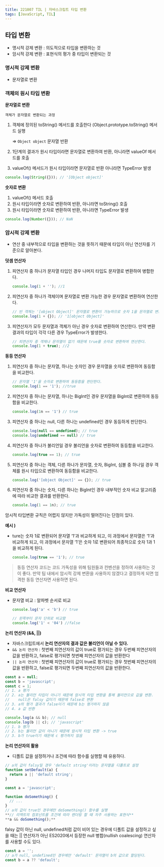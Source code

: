 ```yaml
---
title: 221007 TIL | 자바스크립트 타입 변환
tags: [JavaScript, TIL]
---
```


## 타입 변환

- 명시적 강제 변환 : 의도적으로 타입을 변환하는 것
- 암시적 강제 변환 : 표현식의 평가 중 타입이 변환되는 것

### 명시적 강제 변환

- 문자열로 변환

### 객체의 원시 타입 변환

**문자열로 변환**

`객체가 문자열로 변환되는 과정`

1. 객체에 정의된 toString() 메서드를 호출한다 (Object.prototype.toString() 메서드 실행
    
    ⇒ `Object object` 문자열 반환
    
2. 1단계의 결과가 원시 타입이라면 문자열로 변환하여 반환, 아니라면 valueOf 메서드를 호출
3. valueOf() 메서드가 원시 타입이라면 문자열로 반환 아니라면 TypeError 발생

```jsx
console.log(String({})); // '[Object object]'
```

**숫자로 변환**

1. valueOf() 메서드 호출
2. 원시 타입이라면 숫자로 변환하여 반환, 아니라면 toString() 호출
3. 원시 타입이라면 숫자로 변환하여 반환, 아니라면 TypeError 발생

```jsx
console.log(Number({})); // NaN
```

### 암시적 강제 변환

- 연산 중 내부적으로 타입을 변환하는 것을 뜻하기 때문에 타입이 아닌 연산자를 기준으로 알아본다.

**덧셈 연산자**

1. 피연산자 중 하나가 문자열 타입인 경우 나머지 타입도 문자열로 변환하여 병합한다.
    
    ```jsx
    console.log(1 + ''); //1
    ```
    
2. 피연산자 중 하나가 객체이며 문자열로 변환 가능한 경우 문자열로 변환하여 연산한다.
    
    ```jsx
    // 빈 객체는 '[object Object]' 문자열로 변환이 가능하므로 숫자 1을 문자열로 변환하여 두 문자열을 병합한다.
    console.log(1 + {}); // '1[object Object]'
    ```
    
3. 피연산자가 모두 문자열과 객체가 아닌 경우 숫자로 변환하여 연산한다. 만약 변환 결과의 타입이 각각 다른 경우 TypeError가 발생한다.
    
    ```jsx
    // 피연산자 중 객체나 문자열이 없기 때문에 true를 숫자로 변환하여 연산한다.
    console.log(1 + true); //2
    ```
    

**동등 연산자**

1. 피연산자 중 하나는 문자열, 하나는 숫자인 경우 문자열을 숫자로 변환하여 동등함을 비교한다.
    
    ```jsx
    // 문자열 '1'을 숫자로 변환하여 동등함을 판단한다.
    console.log(1 == '1'); //true
    ```
    
2. 피연산자 중 하나는 문자열, 하나는 BigInt인 경우 문자열을 BigInt로 변환하여 동등함을 비교한다.
    
    ```jsx
    console.log(1n == '1') // true
    ```
    
3. 피연산자 중 하나는 null, 다른 하나는 undefined인 경우 동등하게 판단한다.
    
    ```jsx
    console.log(null == undefined); // true
    console.log(undefined == null) // true
    ```
    
4. 피연산자 중 하나가 불리언일 경우 불리언을 숫자로 변환하여 동등함을 비교한다.
    
    ```jsx
    console.log(true == 1); // true
    ```
    
5. 피연산자 중 하나는 객체, 다른 하나가 문자열, 숫자, BigInt, 심볼 중 하나일 경우 객체를 원시 타입으로 변환하여 동등함을 비교한다.
    
    ```jsx
    console.log('[object Object]' == {}); // true
    ```
    
6. 피연산자 중 하나는 숫자, 다른 하나는 BigInt인 경우 내부적인 숫자 비교 알고리즘에 따라 비교한 결과를 반환한다.
    
    ```jsx
    console.log(1 == 1n); // true
    ```
    

암시적 타입변환 규칙은 어렵지 않지만 가독성이 떨어진다는 단점이 있다.

**예시 )**

- ture는 숫자 1로 변환되어 문자열 ‘1’과 비교하게 되고, 이 과정에서 문자열은 ‘1’과 비교하게 되고, 이 과정에서 문자열 ‘1’은 숫자 1로 변환되어 최종적으로 숫자 1과 1을 비교하게 된다.
    
    ```jsx
    console.log(true == '1'); // true
    ```
    

> 동등 연산자 코드는 코드 가독성을 위해 팀원들과 컨벤션을 정하여 사용하는 것이 좋다.
만약 팀 내에서 암시적 강제 변환을 사용하지 않겠다고 결정하게 되면 엄격한 동등 연산자면 사용하면 된다.
> 

**비교 연산자**

- 문자열 비교 : 알파벳 순서로 비교
    
    ```jsx
    console.log('a' < 'b') // true
    
    // 왼쪽부터 문자 단위로 비교함
    console.log('1' < '04') //false
    ```
    

**논리 연산자 (&&, ||)**

- 자바스크립트에서 **논리 연산자의 결과 값은 불리언이 아닐 수 있다.**
- `&& 논리 연산자` : 첫번째 피연산자의 값이 true로 평가되는 경우 두번째 피연산자의 값을 반환하고, false로 평가되면 첫번째 피연산자의 값을 반환한다
- `|| 논리 연산자` : 첫번째 피연산자의 값이 true로 평가되는 경우 첫번째 피연산자의 값을 반환하고, false로 평가되면 두번째 피연산자의 값을 반환한다.

```jsx
const a = null;
const b = 'javascript';
const c = 1;
// 1. a 평가
// 2. a는 불리언 타입이 아니기 때문에 암시적 타입 변환을 통해 불리언으로 값을 변환. 
//    null은 falsy 값이기 때문에 false로 변환
// 3. a의 평가 결과가 false이기 때문에 b는 평가하지 않음
// 4. a 값 반환

console.log(a && b); // null
console.log(b || c); // 'javascript'
// 1. b 평가
// 2. b는 불리언 값이 아니기 때문에 암시적 타입 변환 -> true
// 3. b가 true이기 때문에 c 평가하지 않음
```

**논리 연산자의 활용**

- 디폴트 값을 설정하거나 조건에 따라 함수를 실행할 때 유용하다.

```jsx
// a의 값이 falsy일 경우 'default string'이라는 문자열을 디폴트로 설정
function setDefault(a) {
  return a || 'default string';
}
```

```jsx
const a = 'javascript';

function doSomething() {
  // ...
}
// a의 값이 true인 경우에만 doSomething() 함수를 실행 
**// 리액트의 컴포넌트를 조건에 따라 렌더링 할 때 자주 사용하는 표현식**
**a && doSomething();**
```

falsy 값이 아닌 null, undefined처럼 값이 비어 있는 경우에 디폴트 값을 설정하고 싶을 때는
|| 연산자가 아닌 ES2020에서 등장한 null 병합(nullish coalescing) 연산자를 사용할 수도 있다.

```jsx
const a = '';
// a가 null, undefined인 경우에만 'default' 문자열이 b의 값으로 할당된다.
const b = a ?? 'default';
```